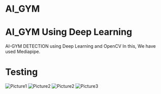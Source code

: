 # AI_GYM

# AI_GYM Using Deep Learning
AI-GYM DETECTION using Deep Learning and OpenCV
In this, We have used Mediapipe.

# Testing
![Picture1](https://github.com/MohitUdya/AI_GYM/assets/108533936/1e0f0a3b-29f8-41e0-9298-08f010dd4fc8)
![Picture2](https://github.com/MohitUdya/AI_GYM/assets/108533936/48f20951-bbc1-47e9-a013-60a5156d7853)
![Picture2](https://github.com/MohitUdya/AI_GYM/assets/108533936/a24590c4-ea4c-4bfc-8349-d18146371d6b)
![Picture3](https://github.com/MohitUdya/AI_GYM/assets/108533936/12362b5b-4d16-4d95-847f-776432617304)
